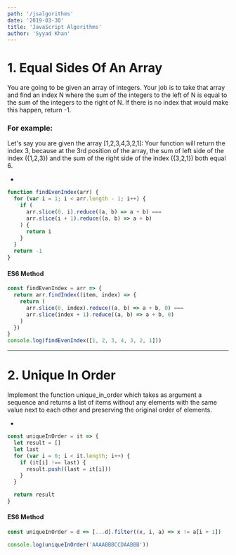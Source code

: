 ```yaml
---
path: '/jsalgorithms'
date: '2019-03-30'
title: 'JavaScript Algorithms'
author: 'Syyad Khan'
---
```


# 1. Equal Sides Of An Array

You are going to be given an array of integers. Your job is to take that array and find an index N where the sum of the integers to the left of N is equal to the sum of the integers to the right of N. If there is no index that would make this happen, return -1.

### For example:

Let's say you are given the array [1,2,3,4,3,2,1]:
Your function will return the index 3, because at the 3rd position of the array, the sum of left side of the index ({1,2,3}) and the sum of the right side of the index ({3,2,1}) both equal 6.

-

```javascript
function findEvenIndex(arr) {
  for (var i = 1; i < arr.length - 1; i++) {
    if (
      arr.slice(0, i).reduce((a, b) => a + b) ===
      arr.slice(i + 1).reduce((a, b) => a + b)
    ) {
      return i
    }
  }
  return -1
}
```

#### ES6 Method

```javascript
const findEvenIndex = arr => {
  return arr.findIndex((item, index) => {
    return (
      arr.slice(0, index).reduce((a, b) => a + b, 0) ===
      arr.slice(index + 1).reduce((a, b) => a + b, 0)
    )
  })
}
console.log(findEvenIndex([1, 2, 3, 4, 3, 2, 1]))
```

---

# 2. Unique In Order

Implement the function unique_in_order which takes as argument a sequence and returns a list of items without any elements with the same value next to each other and preserving the original order of elements.

-

```javascript
const uniqueInOrder = it => {
  let result = []
  let last
  for (var i = 0; i < it.length; i++) {
    if (it[i] !== last) {
      result.push((last = it[i]))
    }
  }

  return result
}
```

#### ES6 Method

```javascript
const uniqueInOrder = d => [...d].filter((x, i, a) => x != a[i + 1])

console.log(uniqueInOrder('AAAABBBCCDAABBB'))
```
